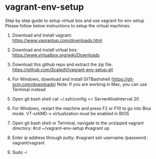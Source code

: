 # vagrant-env-setup
Step by step guide to setup virtual box and use vagrant for env setup
Please follow below instructions to setup the virtual machines:
1. Download and install vagrant:
https://www.vagrantup.com/downloads.html

 2. Download and install virtual box:
https://www.virtualbox.org/wiki/Downloads

 3. Download this github repo and extract the zip file.
    https://github.com/ScaledV/vagrant-env-setup.git
4.	For Windows, download and install GITBashshell (https://git-scm.com/downloads) 
Note: If you are working in Mac, you can use Terminal instead
5.	Open git bash shell
cat ~/.ssh/config << ServerAliveInterval 20
6.	For Windows, restart the machine and press F2 or F10 to go into Bios mode. VT-x/AMD-v virtualization must be enabled in BIOS 
7.	Open git bash shell or Terminal, navigate to the unzipped vagrant directory:
     #cd  ~/vagrant-env-setup      #vagrant up <machinename from node.json>
8.	Enter ip address through putty: #vagrant ssh <machine name>
username /password :  vagrant/vagrant 

9.	Sudo -i
